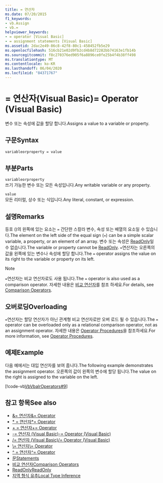 ```yaml
---
title: = 연산자
ms.date: 07/20/2015
f1_keywords:
- vb.Assign
- vb.=
helpviewer_keywords:
- = operator [Visual Basic]
- = assignment statements [Visual Basic]
ms.assetid: 2dac2e49-86c8-42f8-80c1-458452fb5e29
ms.openlocfilehash: 516cb21e02d9fb2cd4b8d72282bb74163e1fb14b
ms.sourcegitcommit: f8c270376ed905f6a8896ce0fe25b4f4b38ff498
ms.translationtype: MT
ms.contentlocale: ko-KR
ms.lasthandoff: 06/04/2020
ms.locfileid: "84371767"
---
```

# <a name="-operator-visual-basic"></a><span data-ttu-id="adcd2-102">= 연산자(Visual Basic)</span><span class="sxs-lookup"><span data-stu-id="adcd2-102">= Operator (Visual Basic)</span></span>
<span data-ttu-id="adcd2-103">변수 또는 속성에 값을 할당 합니다.</span><span class="sxs-lookup"><span data-stu-id="adcd2-103">Assigns a value to a variable or property.</span></span>  
  
## <a name="syntax"></a><span data-ttu-id="adcd2-104">구문</span><span class="sxs-lookup"><span data-stu-id="adcd2-104">Syntax</span></span>  
  
```vb  
variableorproperty = value  
```  
  
## <a name="parts"></a><span data-ttu-id="adcd2-105">부분</span><span class="sxs-lookup"><span data-stu-id="adcd2-105">Parts</span></span>  
 `variableorproperty`  
 <span data-ttu-id="adcd2-106">쓰기 가능한 변수 또는 모든 속성입니다.</span><span class="sxs-lookup"><span data-stu-id="adcd2-106">Any writable variable or any property.</span></span>  
  
 `value`  
 <span data-ttu-id="adcd2-107">모든 리터럴, 상수 또는 식입니다.</span><span class="sxs-lookup"><span data-stu-id="adcd2-107">Any literal, constant, or expression.</span></span>  
  
## <a name="remarks"></a><span data-ttu-id="adcd2-108">설명</span><span class="sxs-lookup"><span data-stu-id="adcd2-108">Remarks</span></span>  
 <span data-ttu-id="adcd2-109">등호 ()의 왼쪽에 있는 요소는 `=` 간단한 스칼라 변수, 속성 또는 배열의 요소일 수 있습니다.</span><span class="sxs-lookup"><span data-stu-id="adcd2-109">The element on the left side of the equal sign (`=`) can be a simple scalar variable, a property, or an element of an array.</span></span> <span data-ttu-id="adcd2-110">변수 또는 속성은 [ReadOnly](../modifiers/readonly.md)일 수 없습니다.</span><span class="sxs-lookup"><span data-stu-id="adcd2-110">The variable or property cannot be [ReadOnly](../modifiers/readonly.md).</span></span> <span data-ttu-id="adcd2-111">`=`연산자는 오른쪽의 값을 왼쪽에 있는 변수나 속성에 할당 합니다.</span><span class="sxs-lookup"><span data-stu-id="adcd2-111">The `=` operator assigns the value on its right to the variable or property on its left.</span></span>  
  
> [!NOTE]
> <span data-ttu-id="adcd2-112">`=`연산자는 비교 연산자로도 사용 됩니다.</span><span class="sxs-lookup"><span data-stu-id="adcd2-112">The `=` operator is also used as a comparison operator.</span></span> <span data-ttu-id="adcd2-113">자세한 내용은 [비교 연산자](comparison-operators.md)를 참조 하세요.</span><span class="sxs-lookup"><span data-stu-id="adcd2-113">For details, see [Comparison Operators](comparison-operators.md).</span></span>  
  
## <a name="overloading"></a><span data-ttu-id="adcd2-114">오버로딩</span><span class="sxs-lookup"><span data-stu-id="adcd2-114">Overloading</span></span>  
 <span data-ttu-id="adcd2-115">`=`연산자는 할당 연산자가 아닌 관계형 비교 연산자로만 오버 로드 될 수 있습니다.</span><span class="sxs-lookup"><span data-stu-id="adcd2-115">The `=` operator can be overloaded only as a relational comparison operator, not as an assignment operator.</span></span> <span data-ttu-id="adcd2-116">자세한 내용은 [Operator Procedures](../../programming-guide/language-features/procedures/operator-procedures.md)을 참조하세요.</span><span class="sxs-lookup"><span data-stu-id="adcd2-116">For more information, see [Operator Procedures](../../programming-guide/language-features/procedures/operator-procedures.md).</span></span>  
  
## <a name="example"></a><span data-ttu-id="adcd2-117">예제</span><span class="sxs-lookup"><span data-stu-id="adcd2-117">Example</span></span>  
 <span data-ttu-id="adcd2-118">다음 예에서는 대입 연산자를 보여 줍니다.</span><span class="sxs-lookup"><span data-stu-id="adcd2-118">The following example demonstrates the assignment operator.</span></span> <span data-ttu-id="adcd2-119">오른쪽의 값이 왼쪽의 변수에 할당 됩니다.</span><span class="sxs-lookup"><span data-stu-id="adcd2-119">The value on the right is assigned to the variable on the left.</span></span>  
  
 [!code-vb[VbVbalrOperators#9](~/samples/snippets/visualbasic/VS_Snippets_VBCSharp/VbVbalrOperators/VB/Class1.vb#9)]  
  
## <a name="see-also"></a><span data-ttu-id="adcd2-120">참고 항목</span><span class="sxs-lookup"><span data-stu-id="adcd2-120">See also</span></span>

- [<span data-ttu-id="adcd2-121">&= 연산자</span><span class="sxs-lookup"><span data-stu-id="adcd2-121">&= Operator</span></span>](and-assignment-operator.md)
- [<span data-ttu-id="adcd2-122">\* = 연산자</span><span class="sxs-lookup"><span data-stu-id="adcd2-122">\*= Operator</span></span>](multiplication-assignment-operator.md)
- [<span data-ttu-id="adcd2-123">+ = 연산자</span><span class="sxs-lookup"><span data-stu-id="adcd2-123">+= Operator</span></span>](addition-assignment-operator.md)
- [<span data-ttu-id="adcd2-124">-= 연산자 (Visual Basic)</span><span class="sxs-lookup"><span data-stu-id="adcd2-124">-= Operator (Visual Basic)</span></span>](subtraction-assignment-operator.md)
- [<span data-ttu-id="adcd2-125">/= 연산자 (Visual Basic)</span><span class="sxs-lookup"><span data-stu-id="adcd2-125">/= Operator (Visual Basic)</span></span>](floating-point-division-assignment-operator.md)
- [<span data-ttu-id="adcd2-126">\\= 연산자</span><span class="sxs-lookup"><span data-stu-id="adcd2-126">\\= Operator</span></span>](integer-division-assignment-operator.md)
- [<span data-ttu-id="adcd2-127">^ = 연산자</span><span class="sxs-lookup"><span data-stu-id="adcd2-127">^= Operator</span></span>](exponentiation-assignment-operator.md)
- [<span data-ttu-id="adcd2-128">문</span><span class="sxs-lookup"><span data-stu-id="adcd2-128">Statements</span></span>](../../programming-guide/language-features/statements.md)
- [<span data-ttu-id="adcd2-129">비교 연산자</span><span class="sxs-lookup"><span data-stu-id="adcd2-129">Comparison Operators</span></span>](comparison-operators.md)
- [<span data-ttu-id="adcd2-130">ReadOnly</span><span class="sxs-lookup"><span data-stu-id="adcd2-130">ReadOnly</span></span>](../modifiers/readonly.md)
- [<span data-ttu-id="adcd2-131">지역 형식 유추</span><span class="sxs-lookup"><span data-stu-id="adcd2-131">Local Type Inference</span></span>](../../programming-guide/language-features/variables/local-type-inference.md)
